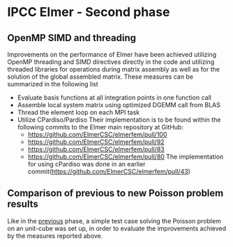 # IPCC Elmer - Second phase 

## OpenMP SIMD and threading
 
Improvements on the performance of Elmer have been achieved utilizing OpenMP threading and SIMD directives directly in the code and utilizing threaded libraries for operations during matrix assembly as well as for the solution of the global assembled matrix. These measures can be summarized in the following list
* Evaluate basis functions at all integration points in one function call
* Assemble local system matrix using optimized DGEMM call from BLAS
* Thread the element loop on each MPI task
* Utilize CPardiso/Pardiso
Their implementation is to be found within the following commits to the Elmer main repository at GitHub:
  * https://github.com/ElmerCSC/elmerfem/pull/100 
  * https://github.com/ElmerCSC/elmerfem/pull/92
  * https://github.com/ElmerCSC/elmerfem/pull/83
  * https://github.com/ElmerCSC/elmerfem/pull/80
The implementation for using cPardiso was done in an earlier commit(https://github.com/ElmerCSC/elmerfem/pull/43)

## Comparison of previous to new Poisson problem results

Like in the [previous](https://github.com/cschpc/elmer-on-KNL/blob/master/Reports/Initial_porting.md) phase, a simple test case solving the Poisson problem on an  unit-cube was set up, in order to evaluate the improvements achieved by the measures reported above.

